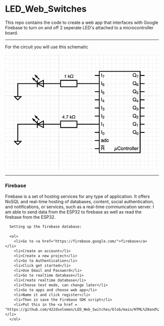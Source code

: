 # LED_Web_Switches

This repo contains the code to create a web app that interfaces with Google Firebase to turn on and off 2 seperate LED's attached to a microcontroller board. 

---

For the circuit you will use this schematic

![alt text](https://github.com/422dsolomon/LED_Web_Switches/blob/main/Images/Microcontroller_Circuit.png)

---

<div>
  <p>
    <h3>Firebase</h3>
      Firebase is a set of hosting services for any type of application. It offers NoSQL and real-time hosting of databases, content, social authentication, and notifications, 
      or services, such as a real-time communication server. I am able to send data from the ESP32 to firebase as well as read the firebase from the ESP32. 

      Setting up the firebase database:

      <ol>
        <li>Go to <a href="https://firebase.google.com/">firebase</a> </li>
        <li>Create an account</li>
        <li>Create a new project</li>
        <li>Go to Authentication</li>
        <li>Click get started</li>
        <li>Use Email and Password</li>
        <li>Go to realtime database</li>
        <li>Create realtime database</li>
        <li>Choose test mode, can change later</li>
        <li>Go to apps and choose web app</li>
        <li>Name it and click register</li>
        <li>Then in save the Firebase SDK script</li>
        <li>Put this in the <a href = "https://github.com/422dsolomon/LED_Web_Switches/blob/main/HTML%20and%20JavaScript/public/index.html">index.html</a></li>
      </ol>
  </p>
</div>
